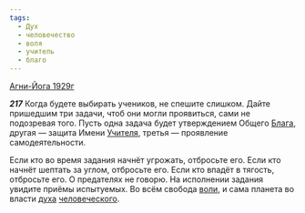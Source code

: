 ```yaml
---
tags:
  - Дух
  - человечество
  - воля
  - учитель
  - благо
---
```


[Агни-Йога 1929г](https://127.0.0.1:4002/agni/1929)

___217___
Когда будете выбирать учеников, не спешите слишком. Дайте пришедшим три задачи, чтоб они могли проявиться, сами не подозревая того. Пусть одна задача будет утверждением Общего [Блага](../../../tags/#благо), другая — защита Имени [Учителя](../../../tags/#учитель), третья — проявление самодеятельности.   

Если кто во время задания начнёт угрожать, отбросьте его. Если кто начнёт шептать за углом, отбросьте его. Если кто впадёт в тягость, отбросьте его. О предателях не говорю. На исполнении задания увидите приёмы испытуемых. Во всём свобода [воли](../../../tags/#воля), и сама планета во власти [духа](../../../tags/#Дух) [человеческого](../../../tags/#человечество).